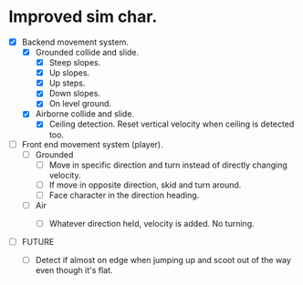# Improved sim char.


- [x] Backend movement system.
    - [x] Grounded collide and slide.
        - [x] Steep slopes.
        - [x] Up slopes.
        - [x] Up steps.
        - [x] Down slopes.
        - [x] On level ground.
    - [x] Airborne collide and slide.
        - [x] Ceiling detection. Reset vertical velocity when ceiling is detected too.

- [ ] Front end movement system (player).
    - [ ] Grounded
        - [ ] Move in specific direction and turn instead of directly changing velocity.
        - [ ] If move in opposite direction, skid and turn around.
        - [ ] Face character in the direction heading.
    - [ ] Air
        - [ ] Whatever direction held, velocity is added. No turning.




- [ ] FUTURE
    - [ ] Detect if almost on edge when jumping up and scoot out of the way even though it's flat.

